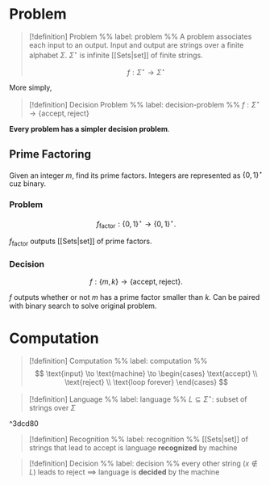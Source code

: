 # Problem

> [!definition] Problem
> %% label: problem %%
> A problem associates each input to an output. Input and output are strings over a finite alphabet $\Sigma^{}$. $\Sigma^{\star}$ is infinite [[Sets|set]] of finite strings.
> 
> $$
> f:\Sigma ^{\star} \to \Sigma^{\star}
> $$

More simply,

> [!definition] Decision Problem
> %% label: decision-problem %%
> $f:\Sigma^{\star} \to \{ \text{accept}, \text{reject} \}$

**Every problem has a simpler decision problem**.

## Prime Factoring

Given an integer $m$, find its prime factors. Integers are represented as $\{ 0,1 \}^{\star}$ cuz binary.

### Problem

$$
f_{\text{factor}}:\{ 0,1 \}^{\star}\to \{ 0,1 \}^{\star}.
$$

$f_{\text{factor}}$ outputs [[Sets|set]] of prime factors.

### Decision

$$
f:\{ m,k \}\to \{ \text{accept}, \text{reject} \}.
$$

$f$ outputs whether or not $m$ has a prime factor smaller than $k$. Can be paired with binary search to solve original problem.

# Computation

> [!definition] Computation
> %% label: computation %%
> $$
> \text{input} \to \text{machine} \to \begin{cases}
> \text{accept} \\
> \text{reject} \\
> \text{loop forever}
> \end{cases}
> $$

> [!definition] Language
> %% label: language %%
> $L \subseteq \Sigma^{\star}$: subset of strings over $\Sigma^{}$

^3dcd80

> [!definition] Recognition
> %% label: recognition %%
> [[Sets|set]] of strings that lead to accept is language **recognized** by machine

> [!definition] Decision
> %% label: decision %%
> every other string ($x \notin L$) leads to reject $\implies$ language is **decided** by the machine
